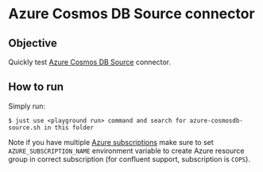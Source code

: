 # Azure Cosmos DB Source connector



## Objective

Quickly test [Azure Cosmos DB Source](https://github.com/microsoft/kafka-connect-cosmosdb) connector.


## How to run

Simply run:

```
$ just use <playground run> command and search for azure-cosmosdb-source.sh in this folder
```

Note if you have multiple [Azure subscriptions](https://github.com/MicrosoftDocs/azure-docs-cli/blob/main/docs-ref-conceptual/manage-azure-subscriptions-azure-cli.md#change-the-active-subscription) make sure to set `AZURE_SUBSCRIPTION_NAME` environment variable to create Azure resource group in correct subscription (for confluent support, subscription is `COPS`).